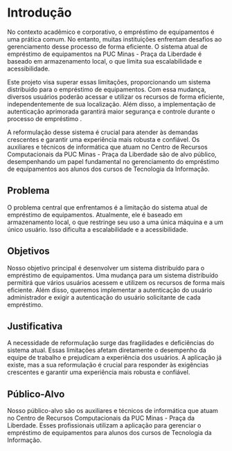 # Introdução
No contexto acadêmico e corporativo, o empréstimo de equipamentos é uma prática comum. No entanto, muitas instituições enfrentam desafios ao gerenciamento desse processo de forma eficiente. O sistema atual de empréstimo de equipamentos na PUC Minas - Praça da Liberdade é baseado em armazenamento local, o que limita sua escalabilidade e acessibilidade.

Este projeto visa superar essas limitações, proporcionando um sistema distribuído para o empréstimo de equipamentos. Com essa mudança, diversos usuários poderão acessar e utilizar os recursos de forma eficiente, independentemente de sua localização. Além disso, a implementação de autenticação aprimorada garantirá maior segurança e controle durante o processo de empréstimo .

A reformulação desse sistema é crucial para atender às demandas crescentes e garantir uma experiência mais robusta e confiável. Os auxiliares e técnicos de informática que atuam no Centro de Recursos Computacionais da PUC Minas - Praça da Liberdade são de alvo público, desempenhando um papel fundamental no gerenciamento do empréstimo de equipamentos aos alunos dos cursos de Tecnologia da Informação.

## Problema
O problema central que enfrentamos é a limitação do sistema atual de empréstimo de equipamentos. Atualmente, ele é baseado em armazenamento local, o que restringe seu uso a uma única máquina e a um único usuário. Isso dificulta a escalabilidade e a acessibilidade.

## Objetivos

Nosso objetivo principal é desenvolver um sistema distribuído para o empréstimo de equipamentos. Uma mudança para um sistema distribuído permitirá que vários usuários acessem e utilizem os recursos de forma mais eficiente. Além disso, queremos implementar a autenticação do usuário administrador e exigir a autenticação do usuário solicitante de cada empréstimo.

## Justificativa

A necessidade de reformulação surge das fragilidades e deficiências do sistema atual. Essas limitações afetam diretamente o desempenho da equipe de trabalho e prejudicam a experiência dos usuários. A aplicação já existe, mas a sua reformulação é crucial para responder às exigências crescentes e garantir uma experiência mais robusta e confiável.

## Público-Alvo

Nosso público-alvo são os auxiliares e técnicos de informática que atuam no Centro de Recursos Computacionais da PUC Minas - Praça da Liberdade. Esses profissionais utilizam a aplicação para gerenciar o empréstimo de equipamentos para alunos dos cursos de Tecnologia da Informação.
